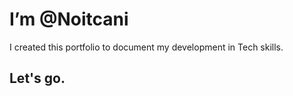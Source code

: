 # I’m @Noitcani

I created this portfolio to document my development in Tech skills.

## **Let's go.**
